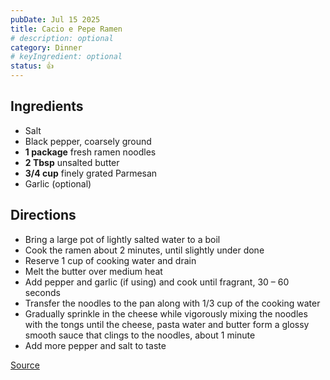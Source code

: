 ```yaml
---
pubDate: Jul 15 2025
title: Cacio e Pepe Ramen
# description: optional
category: Dinner
# keyIngredient: optional
status: 👍
---
```


## Ingredients
- Salt 
- Black pepper, coarsely ground
- **1 package** fresh ramen noodles
- **2 Tbsp** unsalted butter
- **3/4 cup** finely grated Parmesan
- Garlic (optional)


## Directions
- Bring a large pot of lightly salted water to a boil
- Cook the ramen about 2 minutes, until slightly under done
- Reserve 1 cup of cooking water and drain
- Melt the butter over medium heat
- Add pepper and garlic (if using) and cook until fragrant, 30 – 60 seconds
- Transfer the noodles to the pan along with 1/3 cup of the cooking water
- Gradually sprinkle in the cheese while vigorously mixing the noodles with the tongs until the cheese, pasta water and butter form a glossy smooth sauce that clings to the noodles, about 1 minute
- Add more pepper and salt to taste

[Source](https://cooking.nytimes.com/recipes/1025883-cacio-e-pepe-ramen)